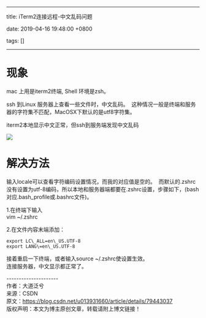 
---

title: iTerm2连接远程-中文乱码问题

date: 2019-04-16 19:48:00 +0800

tags: []

---
# 现象
mac 上用是iterm2终端, Shell 环境是zsh。

ssh 到Linux 服务器上查看一些文件时，中文乱码。  这种情况一般是终端和服务器的字符集不匹配，MacOSX下默认的是utf8字符集。

iterm2本地显示中文正常，但ssh到服务端发现中文乱码

![](https://cdn.nlark.com/yuque/0/2019/png/92887/1555415235863-d2ac29ee-4825-402d-9147-ec93c5f3edfa.png)

# 解决方法
输入locale可以查看字符编码设置情况，而我的对应值是空的。  而默认的.zshrc没有设置为utf-8编码，所以本地和服务器端都要在.zshrc设置，步骤如下，(bash对应.bash\_profile或.bashrc文件)。

1.在终端下输入  
vim ~/.zshrc

2.在文件内容末端添加：

```
export LC\_ALL=en\_US.UTF-8 
export LANG\=en\_US.UTF-8
```
接着重启一下终端，或者输入source ~/.zshrc使设置生效。  
连接服务器，中文显示都正常了。

  
\---------------------  
作者：大道泛兮  
来源：CSDN  
原文：https://blog.csdn.net/u013931660/article/details/79443037  
版权声明：本文为博主原创文章，转载请附上博文链接！
